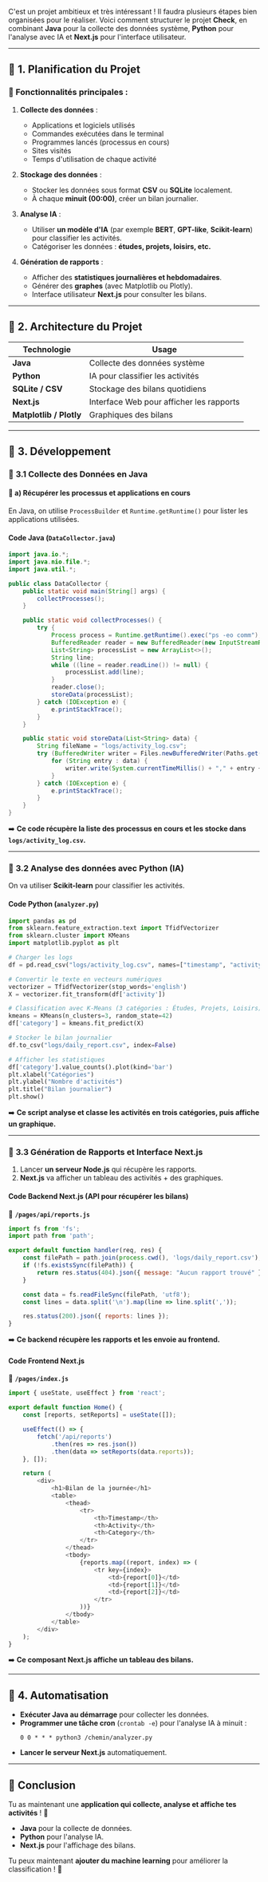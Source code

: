 C'est un projet ambitieux et très intéressant ! Il faudra plusieurs étapes bien organisées pour le réaliser. Voici comment structurer le projet **Check**, en combinant **Java** pour la collecte des données système, **Python** pour l'analyse avec IA et **Next.js** pour l'interface utilisateur.

---

## 📌 **1. Planification du Projet**
### 🔹 Fonctionnalités principales :
1. **Collecte des données** :
   - Applications et logiciels utilisés
   - Commandes exécutées dans le terminal
   - Programmes lancés (processus en cours)
   - Sites visités
   - Temps d'utilisation de chaque activité

2. **Stockage des données** :
   - Stocker les données sous format **CSV** ou **SQLite** localement.
   - À chaque **minuit (00:00)**, créer un bilan journalier.

3. **Analyse IA** :
   - Utiliser **un modèle d'IA** (par exemple **BERT**, **GPT-like**, **Scikit-learn**) pour classifier les activités.
   - Catégoriser les données : **études, projets, loisirs, etc.**

4. **Génération de rapports** :
   - Afficher des **statistiques journalières et hebdomadaires**.
   - Générer des **graphes** (avec Matplotlib ou Plotly).
   - Interface utilisateur **Next.js** pour consulter les bilans.

---

## 📌 **2. Architecture du Projet**
| Technologie | Usage |
|------------|-------|
| **Java** | Collecte des données système |
| **Python** | IA pour classifier les activités |
| **SQLite / CSV** | Stockage des bilans quotidiens |
| **Next.js** | Interface Web pour afficher les rapports |
| **Matplotlib / Plotly** | Graphiques des bilans |

---

## 📌 **3. Développement**
### 🔷 **3.1 Collecte des Données en Java**
#### 🔹 **a) Récupérer les processus et applications en cours**
En Java, on utilise `ProcessBuilder` et `Runtime.getRuntime()` pour lister les applications utilisées.

#### **Code Java (`DataCollector.java`)**
```java
import java.io.*;
import java.nio.file.*;
import java.util.*;

public class DataCollector {
    public static void main(String[] args) {
        collectProcesses();
    }

    public static void collectProcesses() {
        try {
            Process process = Runtime.getRuntime().exec("ps -eo comm");
            BufferedReader reader = new BufferedReader(new InputStreamReader(process.getInputStream()));
            List<String> processList = new ArrayList<>();
            String line;
            while ((line = reader.readLine()) != null) {
                processList.add(line);
            }
            reader.close();
            storeData(processList);
        } catch (IOException e) {
            e.printStackTrace();
        }
    }

    public static void storeData(List<String> data) {
        String fileName = "logs/activity_log.csv";
        try (BufferedWriter writer = Files.newBufferedWriter(Paths.get(fileName), StandardOpenOption.APPEND, StandardOpenOption.CREATE)) {
            for (String entry : data) {
                writer.write(System.currentTimeMillis() + "," + entry + "\n");
            }
        } catch (IOException e) {
            e.printStackTrace();
        }
    }
}
```
➡️ **Ce code récupère la liste des processus en cours et les stocke dans `logs/activity_log.csv`.**

---

### 🔷 **3.2 Analyse des données avec Python (IA)**
On va utiliser **Scikit-learn** pour classifier les activités.

#### **Code Python (`analyzer.py`)**
```python
import pandas as pd
from sklearn.feature_extraction.text import TfidfVectorizer
from sklearn.cluster import KMeans
import matplotlib.pyplot as plt

# Charger les logs
df = pd.read_csv("logs/activity_log.csv", names=["timestamp", "activity"])

# Convertir le texte en vecteurs numériques
vectorizer = TfidfVectorizer(stop_words='english')
X = vectorizer.fit_transform(df['activity'])

# Classification avec K-Means (3 catégories : Études, Projets, Loisirs)
kmeans = KMeans(n_clusters=3, random_state=42)
df['category'] = kmeans.fit_predict(X)

# Stocker le bilan journalier
df.to_csv("logs/daily_report.csv", index=False)

# Afficher les statistiques
df['category'].value_counts().plot(kind='bar')
plt.xlabel("Catégories")
plt.ylabel("Nombre d'activités")
plt.title("Bilan journalier")
plt.show()
```
➡️ **Ce script analyse et classe les activités en trois catégories, puis affiche un graphique.**

---

### 🔷 **3.3 Génération de Rapports et Interface Next.js**
1. Lancer **un serveur Node.js** qui récupère les rapports.
2. **Next.js** va afficher un tableau des activités + des graphiques.

#### **Code Backend Next.js (API pour récupérer les bilans)**
📁 **`/pages/api/reports.js`**
```javascript
import fs from 'fs';
import path from 'path';

export default function handler(req, res) {
    const filePath = path.join(process.cwd(), 'logs/daily_report.csv');
    if (!fs.existsSync(filePath)) {
        return res.status(404).json({ message: "Aucun rapport trouvé" });
    }

    const data = fs.readFileSync(filePath, 'utf8');
    const lines = data.split('\n').map(line => line.split(','));

    res.status(200).json({ reports: lines });
}
```
➡️ **Ce backend récupère les rapports et les envoie au frontend.**

#### **Code Frontend Next.js**
📁 **`/pages/index.js`**
```javascript
import { useState, useEffect } from 'react';

export default function Home() {
    const [reports, setReports] = useState([]);

    useEffect(() => {
        fetch('/api/reports')
            .then(res => res.json())
            .then(data => setReports(data.reports));
    }, []);

    return (
        <div>
            <h1>Bilan de la journée</h1>
            <table>
                <thead>
                    <tr>
                        <th>Timestamp</th>
                        <th>Activity</th>
                        <th>Category</th>
                    </tr>
                </thead>
                <tbody>
                    {reports.map((report, index) => (
                        <tr key={index}>
                            <td>{report[0]}</td>
                            <td>{report[1]}</td>
                            <td>{report[2]}</td>
                        </tr>
                    ))}
                </tbody>
            </table>
        </div>
    );
}
```
➡️ **Ce composant Next.js affiche un tableau des bilans.**

---

## 📌 **4. Automatisation**
- **Exécuter Java au démarrage** pour collecter les données.
- **Programmer une tâche cron** (`crontab -e`) pour l'analyse IA à minuit :
  ```
  0 0 * * * python3 /chemin/analyzer.py
  ```
- **Lancer le serveur Next.js** automatiquement.

---

## 📌 **Conclusion**
Tu as maintenant une **application qui collecte, analyse et affiche tes activités** ! 🚀
- **Java** pour la collecte de données.
- **Python** pour l'analyse IA.
- **Next.js** pour l'affichage des bilans.

Tu peux maintenant **ajouter du machine learning** pour améliorer la classification ! 🤖
